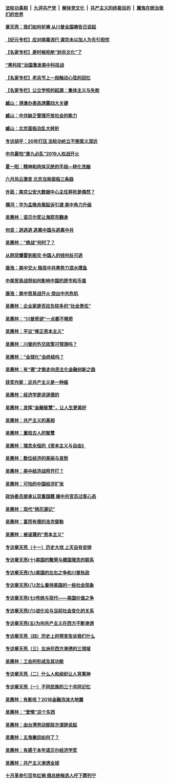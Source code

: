 

####  [法轮功真相](../../../../basic/blob/master/README.md?t=07072031) &nbsp;|&nbsp; [九评共产党](../../../../9ping.md/blob/master/README.md?t=07072031) &nbsp;|&nbsp; [解体党文化](../../../../jtdwh.md/blob/master/README.md?t=07072031)  &nbsp;|&nbsp; [共产主义的终极目的](../../../../gczydzjmd.md/blob/master/README.md?t=07072031) &nbsp;|&nbsp; [魔鬼在统治我们的世界](../../../../mgztzwmdsj.md/blob/master/README.md?t=07072031) 

#### [章天亮：我们如何祈祷 从川普全国祷告日说起](../pages/nsc423/n11944627.md?t=07072031) 

#### [【纪元专栏】应对病毒流行 渥京未以加人为先引担忧](../pages/nsc423/n11875714.md?t=07072031) 

#### [【名家专栏】是时候拒绝“封杀文化”了](../pages/nsc423/n11814093.md?t=07072031) 

#### [“黑科技”治国激发美中科技战](../pages/nsc423/n11638056.md?t=07072031) 

#### [【名家专栏】老兵节上一段触动心弦的回忆](../pages/nsc423/n11646016.md?t=07072031) 

#### [【名家专栏】公立学校的起源：集体主义与失败](../pages/nsc423/n11601833.md?t=07072031) 

#### [臧山：港澳办表态透露四大关键](../pages/nsc423/n11421628.md?t=07072031) 

#### [臧山：中共缺乏管理开放社会的能力](../pages/nsc423/n11407457.md?t=07072031) 

#### [臧山：北京面临治乱大转折](../pages/nsc423/n11406895.md?t=07072031) 

#### [专访胡平：20年打压 法轮功屹立不倒意义深远](../pages/nsc423/n11398800.md?t=07072031) 

#### [中共最怕“逢九必乱”2019人权战开火](../pages/nsc423/n11385248.md?t=07072031) 

#### [夏一阳：精神和肉体灭绝的手段—转化洗脑](../pages/nsc423/n11368250.md?t=07072031) 

#### [六月风云激变 北京当局面临三条路](../pages/nsc423/n11313668.md?t=07072031) 

#### [许茹：南京公安大数据中心主任猝死是偶然？](../pages/nsc423/n11064744.md?t=07072031) 

#### [横河：华为孟晚舟案起诉引渡 美中角力升级](../pages/nsc423/n11027230.md?t=07072031) 

#### [吴惠林：诺贝尔奖让海耶克翻身](../pages/nsc423/n10890049.md?t=07072031) 

#### [何坚：逃逃逃 逃离中国与逃离中共](../pages/nsc423/n10592891.md?t=07072031) 

#### [吴惠林：“商战”何时了？](../pages/nsc423/n10573558.md?t=07072031) 

#### [从网贷爆雷到股灾 中国人的钱何处可逃](../pages/nsc423/n10572800.md?t=07072031) 

#### [唐浩：美中交火 隐现中共黑势力混水摸鱼](../pages/nsc423/n10544040.md?t=07072031) 

#### [中美贸易战将如何影响中国的房市和币值](../pages/nsc423/n10543697.md?t=07072031) 

#### [唐浩：美中贸易战开火 烧出中共危机](../pages/nsc423/n10540126.md?t=07072031) 

#### [吴惠林：企业家是否应负较多的“社会责任”](../pages/nsc423/n10535022.md?t=07072031) 

#### [吴惠林：“川普奇迹”一点都不稀奇](../pages/nsc423/n10512808.md?t=07072031) 

#### [吴惠林：平议“修正资本主义”](../pages/nsc423/n10495724.md?t=07072031) 

#### [吴惠林：川普的外交政策可预测吗？](../pages/nsc423/n10462387.md?t=07072031) 

#### [吴惠林：“全球化”会终结吗？](../pages/nsc423/n10452838.md?t=07072031) 

#### [吴惠林：有“德”才能走向民主化金融创新之路](../pages/nsc423/n10432292.md?t=07072031) 

#### [获奖作家：这共产主义是一种癌](../pages/nsc423/n10431541.md?t=07072031) 

#### [吴惠林：经济学是讲道德的](../pages/nsc423/n10398014.md?t=07072031) 

#### [吴惠林：发挥“金融智慧”，让人生更美好](../pages/nsc423/n10375019.md?t=07072031) 

#### [吴惠林：共产主义的真相](../pages/nsc423/n10351394.md?t=07072031) 

#### [吴惠林：重拾古人的智慧](../pages/nsc423/n10337691.md?t=07072031) 

#### [吴惠林：理念永恒的《资本主义与自由》](../pages/nsc423/n10316274.md?t=07072031) 

#### [吴惠林：数位经济的美丽与哀愁](../pages/nsc423/n10292946.md?t=07072031) 

#### [吴惠林：美中经济战将开打？](../pages/nsc423/n10258825.md?t=07072031) 

#### [吴惠林：可怕的中国经济扩张](../pages/nsc423/n10219147.md?t=07072031) 

#### [政协委员提承认双重国籍 揭中共官员过客心态](../pages/nsc423/n10208809.md?t=07072031) 

#### [吴惠林：现代“桃花源记”](../pages/nsc423/n10185234.md?t=07072031) 

#### [吴惠林：富而有德的洛克斐勒](../pages/nsc423/n10142264.md?t=07072031) 

#### [吴惠林：被诬蔑的“资本主义”](../pages/nsc423/n10124816.md?t=07072031) 

#### [专访章天亮（十一）历史大戏 上天自有安排](../pages/nsc423/n10094905.md?t=07072031) 

#### [专访章天亮(十)美国的繁荣与建国理念的联系](../pages/nsc423/n10094899.md?t=07072031) 

#### [专访章天亮(九)美国的左右之争和川普执政](../pages/nsc423/n10094889.md?t=07072031) 

#### [专访章天亮(八)怎么看待美国的一些社会现象](../pages/nsc423/n10094857.md?t=07072031) 

#### [专访章天亮(七)传统与现代——美国价值之争](../pages/nsc423/n10093140.md?t=07072031) 

#### [专访章天亮(六)进化论与当前社会变化的关系](../pages/nsc423/n10092036.md?t=07072031) 

#### [专访章天亮(五)为何共产主义在西方不断渗透](../pages/nsc423/n10083620.md?t=07072031) 

#### [专访章天亮（四）历史上的预言告诉我们什么](../pages/nsc423/n10083606.md?t=07072031) 

#### [专访章天亮（三）左派在西方渗透的三领域](../pages/nsc423/n10081115.md?t=07072031) 

#### [吴惠林：工会的形成及其功能](../pages/nsc423/n10080633.md?t=07072031) 

#### [专访章天亮（二）什么人和组织让人背离神](../pages/nsc423/n10076637.md?t=07072031) 

#### [专访章天亮（一）不同民族的三个共同记忆](../pages/nsc423/n10074188.md?t=07072031) 

#### [吴惠林：有影呒？2018金融泡沫大地震](../pages/nsc423/n10040534.md?t=07072031) 

#### [吴惠林：“爱情”这个东西](../pages/nsc423/n10019423.md?t=07072031) 

#### [吴惠林：由台湾劳动部政次请辞说起](../pages/nsc423/n9979679.md?t=07072031) 

#### [吴惠林：五鬼搬运如何了？](../pages/nsc423/n9925338.md?t=07072031) 

#### [吴惠林：有感于本年诺贝尔经济学奖](../pages/nsc423/n9871883.md?t=07072031) 

#### [吴惠林：共产主义渗透全球](../pages/nsc423/n9812748.md?t=07072031) 

#### [十月革命引百年红祸 俄总统候选人吁下葬列宁](../pages/nsc423/n9810182.md?t=07072031) 

